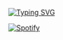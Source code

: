 
[![Typing SVG](https://readme-typing-svg.herokuapp.com?font=Orbitron&size=22&duration=3500&color=00FF00&background=0D1117&lines=FRONT-END+DEVELOPER;ALWAYS+LEARNING)](https://git.io/typing-svg) 

[![Spotify](https://spotify-readme.vercel.app/api/spotify)](https://open.spotify.com/user/YOUR-SPOTIFY-ID)
